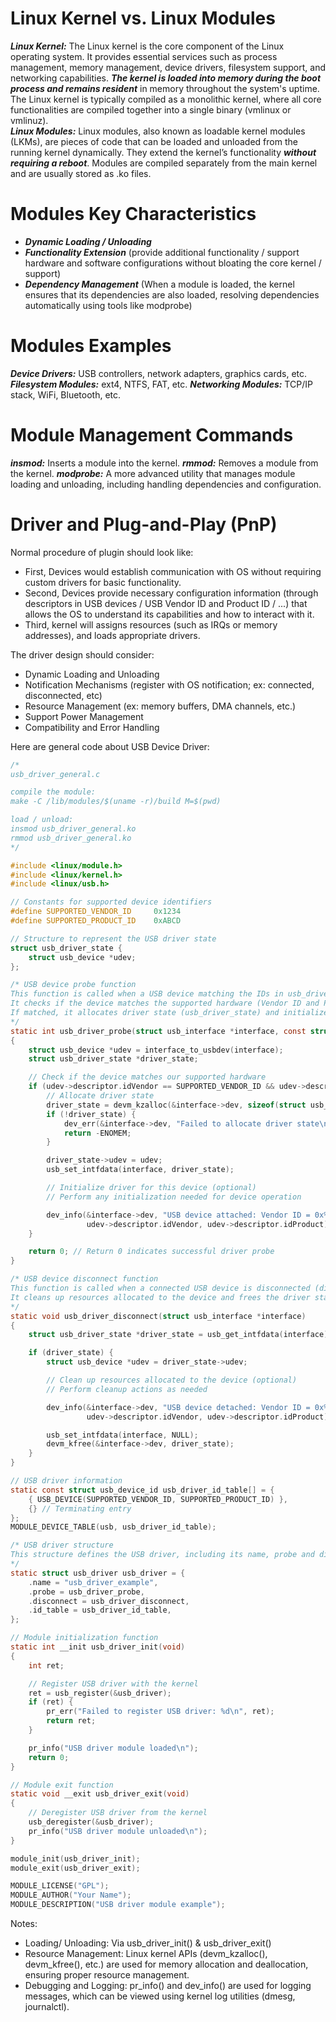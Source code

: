 # Linux Kernel vs. Linux Modules
***Linux Kernel:*** The Linux kernel is the core component of the Linux operating system. It provides essential services such as process management, memory management, device drivers, filesystem support, and networking capabilities. ***The kernel is loaded into memory during the boot process and remains resident*** in memory throughout the system's uptime. The Linux kernel is typically compiled as a monolithic kernel, where all core functionalities are compiled together into a single binary (vmlinux or vmlinuz). \
***Linux Modules:*** Linux modules, also known as loadable kernel modules (LKMs), are pieces of code that can be loaded and unloaded from the running kernel dynamically. They extend the kernel’s functionality ***without requiring a reboot***. Modules are compiled separately from the main kernel and are usually stored as .ko files.

# Modules Key Characteristics
* ***Dynamic Loading / Unloading***
* ***Functionality Extension*** (provide additional functionality / support hardware and software configurations without bloating the core kernel / support)
* ***Dependency Management*** (When a module is loaded, the kernel ensures that its dependencies are also loaded, resolving dependencies automatically using tools like modprobe)

# Modules Examples
***Device Drivers:*** USB controllers, network adapters, graphics cards, etc.
***Filesystem Modules:*** ext4, NTFS, FAT, etc.
***Networking Modules:*** TCP/IP stack, WiFi, Bluetooth, etc.

# Module Management Commands
***insmod:*** Inserts a module into the kernel.
***rmmod:*** Removes a module from the kernel.
***modprobe:*** A more advanced utility that manages module loading and unloading, including handling dependencies and configuration.

# Driver and Plug-and-Play (PnP)
Normal procedure of plugin should look like:
* First, Devices would establish communication with OS without requiring custom drivers for basic functionality.
* Second, Devices provide necessary configuration information (through descriptors in USB devices / USB Vendor ID and Product ID / ...) that allows the OS to understand its capabilities and how to interact with it.
* Third, kernel will assigns resources (such as IRQs or memory addresses), and loads appropriate drivers.

The driver design should consider:
* Dynamic Loading and Unloading
* Notification Mechanisms (register with OS notification; ex: connected, disconnected, etc)
* Resource Management (ex: memory buffers, DMA channels, etc.)
* Support Power Management
* Compatibility and Error Handling

Here are general code about USB Device Driver:
```C
/*
usb_driver_general.c

compile the module:
make -C /lib/modules/$(uname -r)/build M=$(pwd)

load / unload:
insmod usb_driver_general.ko
rmmod usb_driver_general.ko
*/

#include <linux/module.h>
#include <linux/kernel.h>
#include <linux/usb.h>

// Constants for supported device identifiers
#define SUPPORTED_VENDOR_ID     0x1234
#define SUPPORTED_PRODUCT_ID    0xABCD

// Structure to represent the USB driver state
struct usb_driver_state {
    struct usb_device *udev;
};

/* USB device probe function
This function is called when a USB device matching the IDs in usb_driver_id_table is connected (probe function of usb_driver structure).
It checks if the device matches the supported hardware (Vendor ID and Product ID).
If matched, it allocates driver state (usb_driver_state) and initializes any necessary resources or operations for the device.
*/
static int usb_driver_probe(struct usb_interface *interface, const struct usb_device_id *id)
{
    struct usb_device *udev = interface_to_usbdev(interface);
    struct usb_driver_state *driver_state;

    // Check if the device matches our supported hardware
    if (udev->descriptor.idVendor == SUPPORTED_VENDOR_ID && udev->descriptor.idProduct == SUPPORTED_PRODUCT_ID) {
        // Allocate driver state
        driver_state = devm_kzalloc(&interface->dev, sizeof(struct usb_driver_state), GFP_KERNEL);
        if (!driver_state) {
            dev_err(&interface->dev, "Failed to allocate driver state\n");
            return -ENOMEM;
        }

        driver_state->udev = udev;
        usb_set_intfdata(interface, driver_state);

        // Initialize driver for this device (optional)
        // Perform any initialization needed for device operation

        dev_info(&interface->dev, "USB device attached: Vendor ID = 0x%04X, Product ID = 0x%04X\n",
                 udev->descriptor.idVendor, udev->descriptor.idProduct);
    }

    return 0; // Return 0 indicates successful driver probe
}

/* USB device disconnect function
This function is called when a connected USB device is disconnected (disconnect function of usb_driver structure).
It cleans up resources allocated to the device and frees the driver state.
*/
static void usb_driver_disconnect(struct usb_interface *interface)
{
    struct usb_driver_state *driver_state = usb_get_intfdata(interface);

    if (driver_state) {
        struct usb_device *udev = driver_state->udev;

        // Clean up resources allocated to the device (optional)
        // Perform cleanup actions as needed

        dev_info(&interface->dev, "USB device detached: Vendor ID = 0x%04X, Product ID = 0x%04X\n",
                 udev->descriptor.idVendor, udev->descriptor.idProduct);

        usb_set_intfdata(interface, NULL);
        devm_kfree(&interface->dev, driver_state);
    }
}

// USB driver information
static const struct usb_device_id usb_driver_id_table[] = {
    { USB_DEVICE(SUPPORTED_VENDOR_ID, SUPPORTED_PRODUCT_ID) },
    {} // Terminating entry
};
MODULE_DEVICE_TABLE(usb, usb_driver_id_table);

/* USB driver structure
This structure defines the USB driver, including its name, probe and disconnect functions, and the ID table.
*/
static struct usb_driver usb_driver = {
    .name = "usb_driver_example",
    .probe = usb_driver_probe,
    .disconnect = usb_driver_disconnect,
    .id_table = usb_driver_id_table,
};

// Module initialization function
static int __init usb_driver_init(void)
{
    int ret;

    // Register USB driver with the kernel
    ret = usb_register(&usb_driver);
    if (ret) {
        pr_err("Failed to register USB driver: %d\n", ret);
        return ret;
    }

    pr_info("USB driver module loaded\n");
    return 0;
}

// Module exit function
static void __exit usb_driver_exit(void)
{
    // Deregister USB driver from the kernel
    usb_deregister(&usb_driver);
    pr_info("USB driver module unloaded\n");
}

module_init(usb_driver_init);
module_exit(usb_driver_exit);

MODULE_LICENSE("GPL");
MODULE_AUTHOR("Your Name");
MODULE_DESCRIPTION("USB driver module example");
```

Notes:
* Loading/ Unloading: Via usb_driver_init() & usb_driver_exit()
* Resource Management: Linux kernel APIs (devm_kzalloc(), devm_kfree(), etc.) are used for memory allocation and deallocation, ensuring proper resource management.
* Debugging and Logging: pr_info() and dev_info() are used for logging messages, which can be viewed using kernel log utilities (dmesg, journalctl).
